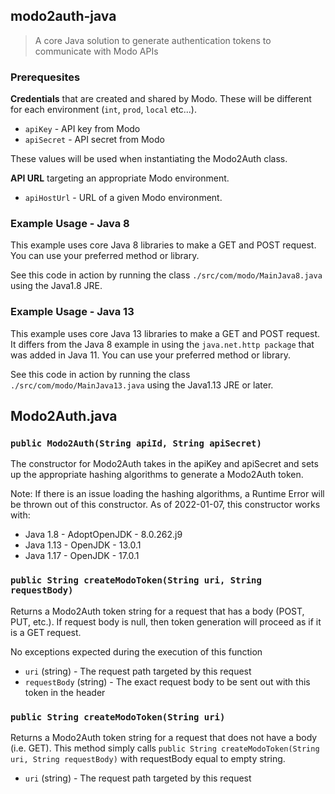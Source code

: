 ## modo2auth-java

> A core Java solution to generate authentication tokens to communicate with Modo APIs

### Prerequesites

**Credentials** that are created and shared by Modo. These will be different for each environment (`int`, `prod`, `local` etc...).

- `apiKey` - API key from Modo
- `apiSecret` - API secret from Modo

These values will be used when instantiating the Modo2Auth class.

**API URL** targeting an appropriate Modo environment. 

- `apiHostUrl` - URL of a given Modo environment.

### Example Usage - Java 8
This example uses core Java 8 libraries to make a GET and POST request. You can use your preferred method or library.

See this code in action by running the class `./src/com/modo/MainJava8.java` using the Java1.8 JRE. 

### Example Usage - Java 13
This example uses core Java 13 libraries to make a GET and POST request. It differs from the Java 8 example in using the `java.net.http package` that was added in Java 11. You can use your preferred method or library.

See this code in action by running the class `./src/com/modo/MainJava13.java` using the Java1.13 JRE or later. 

## Modo2Auth.java

### `public Modo2Auth(String apiId, String apiSecret)`

The constructor for Modo2Auth takes in the apiKey and apiSecret and sets up the appropriate hashing algorithms to generate a Modo2Auth token. 

Note: If there is an issue loading the hashing algorithms, a Runtime Error will be thrown out of this constructor. As of 2022-01-07, this constructor works with:
- Java 1.8 - AdoptOpenJDK - 8.0.262.j9
- Java 1.13 - OpenJDK - 13.0.1
- Java 1.17 - OpenJDK - 17.0.1

### `public String createModoToken(String uri, String requestBody)`

Returns a Modo2Auth token string for a request that has a body (POST, PUT, etc.). If request body is null, then token generation will proceed as if it is a GET request.

No exceptions expected during the execution of this function

- `uri` (string) - The request path targeted by this request
- `requestBody` (string) - The exact request body to be sent out with this token in the header

### `public String createModoToken(String uri)`

Returns a Modo2Auth token string for a request that does not have a body (i.e. GET). This method simply calls `public String createModoToken(String uri, String requestBody)` with requestBody equal to empty string.

- `uri` (string) - The request path targeted by this request
